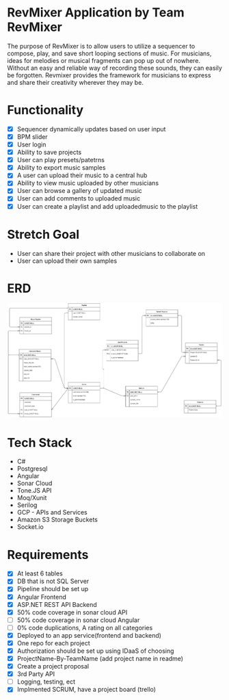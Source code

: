 # RevMixer Application by Team RevMixer
The purpose of RevMixer is to allow users to utilize a sequencer to compose, play, and save short looping sections of music.
For musicians, ideas for melodies or musical fragments can pop up out of nowhere. Without an easy and reliable way of recording these sounds,
they can easily be forgotten. Revmixer provides the framework for musicians to express and share their creativity wherever they may be.

# Functionality
- [X] Sequencer dynamically updates based on user input
- [X] BPM slider
- [X] User login
- [X] Ability to save projects
- [X] User can play presets/patetrns
- [X] Ability to export music samples
- [X] A user can upload their music to a central hub
- [X] Ability to view music uploaded by other musicians
- [X] User can browse a gallery of updated music
- [X] User can add comments to uploaded music
- [X] User can create a playlist and add uploadedmusic to the playlist

# Stretch Goal
* User can share their project with other musicians to collaborate on
* User can upload their own samples

# ERD
![ER Diagram](ER.jpg)

# Tech Stack
* C#
* Postgresql
* Angular
* Sonar Cloud
* Tone.JS API
* Moq/Xunit
* Serilog
* GCP - APIs and Services
* Amazon S3 Storage Buckets
* Socket.io

# Requirements
- [X] At least 6 tables
- [X] DB that is not SQL Server
- [X] Pipeline should be set up
- [X] Angular Frontend
- [X] ASP.NET REST API Backend
- [X] 50% code coverage in sonar cloud API
- [ ] 50% code coverage in sonar cloud Angular
- [ ] 0% code duplications, A rating on all categories
- [X] Deployed to an app service(frontend and backend)
- [X] One repo for each project
- [X] Authorization should be set up using IDaaS of choosing
- [X] ProjectName-By-TeamName (add project name in readme)
- [x] Create a project proposal
- [X] 3rd Party API
- [ ] Logging, testing, ect
- [X] Implmented SCRUM, have a project board (trello)
